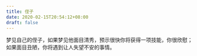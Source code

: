 ```yaml
---
title: 侄子
date: 2020-02-15T20:54:12+08:00
draft: false
---
```


梦见自己的侄子，如果梦见他面目清秀，预示很快你将获得一项技能，你很欣慰；如果面目丑陋，你将遇到让人失望不安的事情。